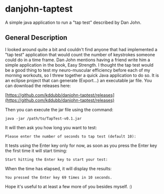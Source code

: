 danjohn-taptest
===============

A simple java application to run a "tap test" described by Dan John.

## General Description

I looked around quite a bit and couldn't find anyone that had implemented a "tap test" application that would count the number of keystrokes someone could do in a time frame.  Dan John mentions having a friend write him a simple application in the book, Easy Strength.  I thought the tap test would be a good thing to test my neuro-muscular efficiency before each of my morning workouts, so I threw together a quick Java application to do so.  It is an eclipse project that can generate (Export...) an executable jar file.  You can download the releases here:

[https://github.com/kddubb/danjohn-taptest/releases](https://github.com/kddubb/danjohn-taptest/releases)

Then you can execute the jar file using the command:

`java -jar /path/to/TapTest-v0.1.jar`

It will then ask you how long you want to test:

`Please enter the number of seconds to tap test (default 10):`

It tests using the Enter key only for now, as soon as you press the Enter key the first time it will start timing:

`Start hitting the Enter key to start your test:`

When the time has elapsed, it will display the results:

`You pressed the Enter key 69 times in 10 seconds.`

Hope it's useful to at least a few more of you besides myself. :)